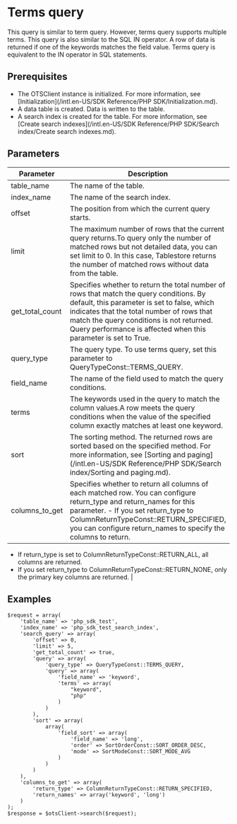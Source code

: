 # Terms query

This query is similar to term query. However, terms query supports multiple terms. This query is also similar to the SQL IN operator. A row of data is returned if one of the keywords matches the field value. Terms query is equivalent to the IN operator in SQL statements.

## Prerequisites

-   The OTSClient instance is initialized. For more information, see [Initialization](/intl.en-US/SDK Reference/PHP SDK/Initialization.md).
-   A data table is created. Data is written to the table.
-   A search index is created for the table. For more information, see [Create search indexes](/intl.en-US/SDK Reference/PHP SDK/Search index/Create search indexes.md).

## Parameters

|Parameter|Description|
|---------|-----------|
|table\_name|The name of the table.|
|index\_name|The name of the search index.|
|offset|The position from which the current query starts.|
|limit|The maximum number of rows that the current query returns.To query only the number of matched rows but not detailed data, you can set limit to 0. In this case, Tablestore returns the number of matched rows without data from the table. |
|get\_total\_count|Specifies whether to return the total number of rows that match the query conditions. By default, this parameter is set to false, which indicates that the total number of rows that match the query conditions is not returned. Query performance is affected when this parameter is set to True. |
|query\_type|The query type. To use terms query, set this parameter to QueryTypeConst::TERMS\_QUERY.|
|field\_name|The name of the field used to match the query conditions.|
|terms|The keywords used in the query to match the column values.A row meets the query conditions when the value of the specified column exactly matches at least one keyword. |
|sort|The sorting method. The returned rows are sorted based on the specified method. For more information, see [Sorting and paging](/intl.en-US/SDK Reference/PHP SDK/Search index/Sorting and paging.md).|
|columns\_to\_get|Specifies whether to return all columns of each matched row. You can configure return\_type and return\_names for this parameter. -   If you set return\_type to ColumnReturnTypeConst::RETURN\_SPECIFIED, you can configure return\_names to specify the columns to return.
-   If return\_type is set to ColumnReturnTypeConst::RETURN\_ALL, all columns are returned.
-   If you set return\_type to ColumnReturnTypeConst::RETURN\_NONE, only the primary key columns are returned. |

## Examples

```
$request = array(
    'table_name' => 'php_sdk_test',
    'index_name' => 'php_sdk_test_search_index',
    'search_query' => array(
        'offset' => 0,
        'limit' => 5,
        'get_total_count' => true,
        'query' => array(
            'query_type' => QueryTypeConst::TERMS_QUERY,
            'query' => array(
                'field_name' => 'keyword',
                'terms' => array(
                    "keyword",
                    "php"
                )
            )
        ),
        'sort' => array(
            array(
                'field_sort' => array(
                    'field_name' => 'long',
                    'order' => SortOrderConst::SORT_ORDER_DESC,
                    'mode' => SortModeConst::SORT_MODE_AVG
                )
            )
        )
    ),
    'columns_to_get' => array(
        'return_type' => ColumnReturnTypeConst::RETURN_SPECIFIED,
        'return_names' => array('keyword', 'long')
    )
);
$response = $otsClient->search($request);
```

